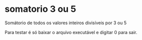 # somatorio 3 ou 5
Somátorio de todos os valores inteiros divisíveis por 3 ou 5

Para testar é só baixar o arquivo executável e digitar 0 para sair.
